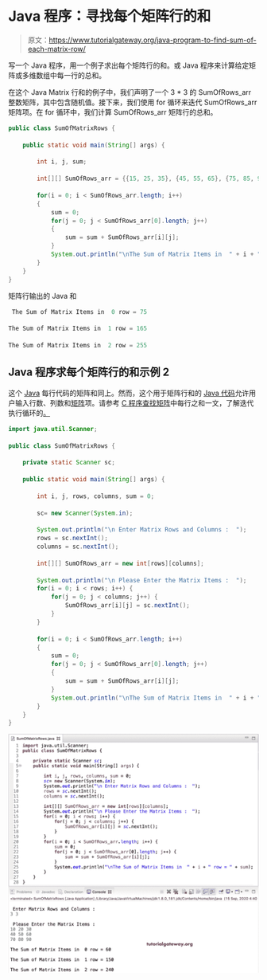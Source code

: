 # Java 程序：寻找每个矩阵行的和

> 原文：<https://www.tutorialgateway.org/java-program-to-find-sum-of-each-matrix-row/>

写一个 Java 程序，用一个例子求出每个矩阵行的和。或 Java 程序来计算给定矩阵或多维数组中每一行的总和。

在这个 Java Matrix 行和的例子中，我们声明了一个 3 * 3 的 SumOfRows_arr 整数矩阵，其中包含随机值。接下来，我们使用 for 循环来迭代 SumOfRows_arr 矩阵项。在 for 循环中，我们计算 SumOfRows_arr 矩阵行的总和。

```java
public class SumOfMatrixRows {

	public static void main(String[] args) {

		int i, j, sum;	

		int[][] SumOfRows_arr = {{15, 25, 35}, {45, 55, 65}, {75, 85, 95}};

		for(i = 0; i < SumOfRows_arr.length; i++)
		{
			sum = 0;
			for(j = 0; j < SumOfRows_arr[0].length; j++)
			{
				sum = sum + SumOfRows_arr[i][j];
			}
			System.out.println("\nThe Sum of Matrix Items in  " + i + " row = " + sum);
		}
	}
}
```

矩阵行输出的 Java 和

```java
 The Sum of Matrix Items in  0 row = 75

The Sum of Matrix Items in  1 row = 165

The Sum of Matrix Items in  2 row = 255
```

## Java 程序求每个矩阵行的和示例 2

这个 [Java](https://www.tutorialgateway.org/java-tutorial/) 每行代码的矩阵和同上。然而，这个用于矩阵行和的 [Java 代码](https://www.tutorialgateway.org/learn-java-programs/)允许用户输入行数、列数和[矩阵](https://www.tutorialgateway.org/two-dimensional-array-in-java/)项。请参考 [C 程序查找矩阵](https://www.tutorialgateway.org/c-program-to-find-sum-of-each-row-in-a-matrix/)中每行之和一文，了解迭代执行循环的[。](https://www.tutorialgateway.org/java-for-loop/)

```java
import java.util.Scanner;

public class SumOfMatrixRows {

	private static Scanner sc;

	public static void main(String[] args) {

		int i, j, rows, columns, sum = 0;

		sc= new Scanner(System.in);

		System.out.println("\n Enter Matrix Rows and Columns :  ");
		rows = sc.nextInt();
		columns = sc.nextInt();

		int[][] SumOfRows_arr = new int[rows][columns];

		System.out.println("\n Please Enter the Matrix Items :  ");
		for(i = 0; i < rows; i++) {
			for(j = 0; j < columns; j++) {
				SumOfRows_arr[i][j] = sc.nextInt();
			}		
		}	

		for(i = 0; i < SumOfRows_arr.length; i++)
		{
			sum = 0;
			for(j = 0; j < SumOfRows_arr[0].length; j++)
			{
				sum = sum + SumOfRows_arr[i][j];
			}
			System.out.println("\nThe Sum of Matrix Items in  " + i + " row = " + sum);
		}
	}
}
```

![Java Program to find Sum of each Row in a matrix 2](img/b32d9500cdd9068eed92588ef19f27da.png)